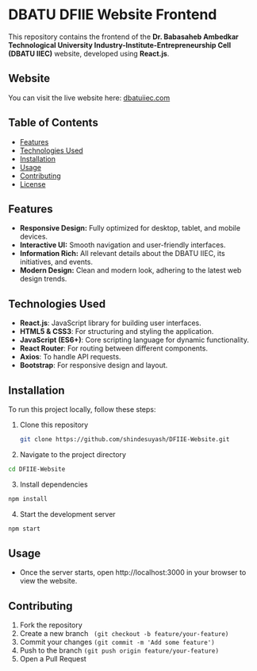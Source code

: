# DBATU DFIIE Website Frontend

This repository contains the frontend of the **Dr. Babasaheb Ambedkar Technological University Industry-Institute-Entrepreneurship Cell (DBATU IIEC)** website, developed using **React.js**.

## Website
You can visit the live website here: [dbatuiiec.com](http://dbatuiiec.com/)

## Table of Contents
- [Features](#features)
- [Technologies Used](#technologies-used)
- [Installation](#installation)
- [Usage](#usage)
- [Contributing](#contributing)
- [License](#license)

## Features
- **Responsive Design:** Fully optimized for desktop, tablet, and mobile devices.
- **Interactive UI:** Smooth navigation and user-friendly interfaces.
- **Information Rich:** All relevant details about the DBATU IIEC, its initiatives, and events.
- **Modern Design:** Clean and modern look, adhering to the latest web design trends.

## Technologies Used
- **React.js**: JavaScript library for building user interfaces.
- **HTML5 & CSS3**: For structuring and styling the application.
- **JavaScript (ES6+)**: Core scripting language for dynamic functionality.
- **React Router**: For routing between different components.
- **Axios**: To handle API requests.
- **Bootstrap**: For responsive design and layout.

## Installation

To run this project locally, follow these steps:

1. Clone this repository
   ```bash
   git clone https://github.com/shindesuyash/DFIIE-Website.git
   ```
2. Navigate to the project directory
  ```bash
  cd DFIIE-Website
  ```
3. Install dependencies
  ```bash 
  npm install
  ```
4. Start the development server
  ``` bash
  npm start
  ```

## Usage 
- Once the server starts, open http://localhost:3000 in your browser to view the website. 

## Contributing

1. Fork the repository
2. Create a new branch ``` (git checkout -b feature/your-feature)```
3. Commit your changes ```(git commit -m 'Add some feature')```
4. Push to the branch ```(git push origin feature/your-feature)```
5. Open a Pull Request
